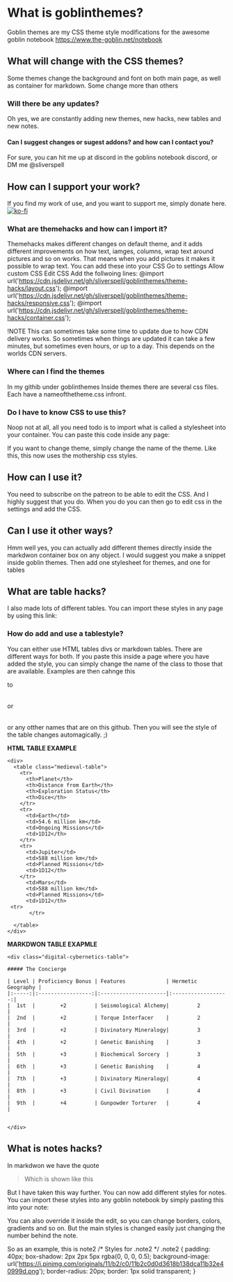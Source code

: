 # What is goblinthemes?
Goblin themes are my CSS theme style modifications for the awesome goblin notebook
https://www.the-goblin.net/notebook

## What will change with the CSS themes? 
Some themes change the background and font on both main page, as well as container for markdown. Some change more than others

### Will there be any updates?
Oh yes, we are constantly adding new themes, new hacks, new tables and new notes.

#### Can I suggest changes or sugest addons? and how can I contact you?
For sure, you can hit me up at discord in the goblins notebook discord, or DM me @sliverspell

## How can I support your work?
If you find my work of use, and you want to support me, simply donate here.
[![ko-fi](https://ko-fi.com/img/githubbutton_sm.svg)](https://ko-fi.com/N4N8IAAPM)

### What are themehacks and how can I import it?
Themehacks makes different changes on default theme, and it adds different improvements on how text, iamges, columns, wrap text around pictures and so on works. That means when you add pictures it makes it possible to wrap text.
You can add these into your CSS
Go to settings
Allow custom CSS
Edit CSS
Add the follwoing lines:
@import url('https://cdn.jsdelivr.net/gh/sliverspell/goblinthemes/theme-hacks/layout.css');
@import url('https://cdn.jsdelivr.net/gh/sliverspell/goblinthemes/theme-hacks/responsive.css');
@import url('https://cdn.jsdelivr.net/gh/sliverspell/goblinthemes/theme-hacks/container.css');

!NOTE This can sometimes take some time to update due to how CDN delivery works.
So sometimes when things are updated it can take a few minutes, but sometimes even hours, or up to a day. This depends on the worlds CDN servers.

### Where can I find the themes
In my githib under goblinthemes
Inside themes there are several css files. Each have a nameofthetheme.css infront.

### Do I have to know CSS to use this?
Noop not at all, all you need todo is to import what is called a stylesheet into your container.
You can paste this code inside any page:
<link rel="stylesheet" href="https://sliverspell.github.io/goblinthemes/themes/medieval.css">
If you want to change theme, simply change the name of the theme. 
Like this, this now uses the mothership css styles.
<link rel="stylesheet" href="https://sliverspell.github.io/goblinthemes/themes/mothership.css">

## How can I use it?
You need to subscribe on the patreon to be able to edit the CSS. And I highly suggest that you do.
When you do you can then go to edit css in the settings and add the CSS.

## Can I use it other ways?
Hmm well yes, you can actually add different themes directly inside the markdwon container box on any object.
I would suggest you make a snippet inside goblin themes.
Then add one stylesheet for themes, and one for tables

## What are table hacks?
I also made lots of different tables.
You can import these styles in any page by using this link:
<link rel="stylesheet" href="https://sliverspell.github.io/goblinthemes/tablestyles/tables.css">

### How do add and use a tablestyle?
You can either use HTML tables divs or markdown tables.
There are different ways for both.
If you paste this inside a page where you have added the style, you can simply change the name of the class to those that are available.
Examples are then cahnge this
<table class="medieval-table">
to
<table class="elegant-table">
or
<table class="neon-table">
or 
any otther names that are on this github. Then you will see the style of the table changes automagically. ;)



**HTML TABLE EXAMPLE**
```
<div>
  <table class="medieval-table">
    <tr>
      <th>Planet</th>
      <th>Distance from Earth</th>
      <th>Exploration Status</th>
      <th>Dice</th>
    </tr>
    <tr>
      <td>Earth</td>
      <td>54.6 million km</td>
      <td>Ongoing Missions</td>
      <td>1D12</th>
    </tr>
    <tr>
      <td>Jupiter</td>
      <td>588 million km</td>
      <td>Planned Missions</td>
      <td>1D12</th>
    </tr>
      <td>Mars</td>
      <td>588 million km</td>
      <td>Planned Missions</td>
      <td>1D12</th>
 <tr>
       </tr>

  </table>
</div>

```

**MARKDWON TABLE EXAPMLE**

```
<div class="digital-cybernetics-table">

##### The Concierge

| Level | Proficiency Bonus | Features             | Hermetic Geography |
|:-----:|:-----------------:|:---------------------|:------------------:|
|  1st  |        +2         | Seismological Alchemy|         2          |
|  2nd  |        +2         | Torque Interfacer    |         2          |
|  3rd  |        +2         | Divinatory Mineralogy|         3          |
|  4th  |        +2         | Genetic Banishing    |         3          |
|  5th  |        +3         | Biochemical Sorcery  |         3          |
|  6th  |        +3         | Genetic Banishing    |         4          |
|  7th  |        +3         | Divinatory Mineralogy|         4          |
|  8th  |        +3         | Civil Divination     |         4          |
|  9th  |        +4         | Gunpowder Torturer   |         4          |


</div>

```

## What is notes hacks?
In markdwon we have the quote
> Which is shown like this 

But I have taken this way further. You can now add different styles for notes.
You can import these styles into any goblin notebook by simply pasting this into your note:
<link rel="stylesheet" href="https://sliverspell.github.io/goblinthemes/notestyles/notes.css">

You can also override it inside the edit, so you can change borders, colors, gradients and so on.
But the main styles is changed easily just changing the number behind the note.

So as an example, this is note2
/* Styles for .note2 */
.note2 {
    padding: 40px;
    box-shadow: 2px 2px 5px rgba(0, 0, 0, 0.5);
    background-image: url('https://i.pinimg.com/originals/11/b2/c0/11b2c0d0d3618b138dca11b32e40999d.png');
    border-radius: 20px;
    border: 1px solid transparent;
}



